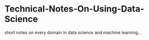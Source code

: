 # Technical-Notes-On-Using-Data-Science

short notes on every domain in data science and machine learning...
